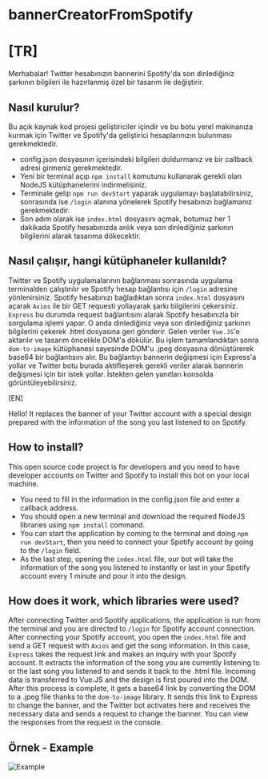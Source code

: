 # bannerCreatorFromSpotify

# [TR]

Merhabalar!
Twitter hesabınızın bannerini Spotify'da son dinlediğiniz şarkının bilgileri ile hazırlanmış özel bir tasarım ile değiştirir.

## Nasıl kurulur?
Bu açık kaynak kod projesi geliştiriciler içindir ve bu botu yerel makinanıza kurmak için Twitter ve Spotify'da geliştirici hesaplarınızın bulunması gerekmektedir.
* config.json dosyasının içerisindeki bilgileri doldurmanız ve bir callback adresi girmeniz gerekmektedir.
* Yeni bir terminal açıp ``npm install`` komutunu kullanarak gerekli olan NodeJS kütüphanelerini indirmelisiniz.
* Terminale gelip ``npm run devStart`` yaparak uygulamayı başlatabilirsiniz, sonrasında ise ``/login`` alanına yönelerek Spotify hesabınızı bağlamanız gerekmektedir.
* Son adım olarak ise ``index.html`` dosyasını açmak, botumuz her 1 dakikada Spotify hesabınızda anlık veya son dinlediğiniz şarkının bilgilerini alarak tasarıma dökecektir.

## Nasıl çalışır, hangi kütüphaneler kullanıldı?
Twitter ve Spotify uygulamalarının bağlanması sonrasında uygulama terminalden çalıştırılır ve Spotify hesap bağlantısı için ``/login`` adresine yönlenirsiniz.
Spotify hesabınızı bağladıktan sonra ``index.html`` dosyasını açarak ``Axios`` ile bir GET requesti yollayarak şarkı bilgilerini çekersiniz. ``Express`` bu durumda request bağlantısını alarak Spotify hesabınızla bir sorgulama işlemi yapar. O anda dinlediğiniz veya son dinlediğiniz şarkının bilgilerini çekerek .html dosyasına geri gönderir. Gelen veriler ``Vue.JS``'e aktarılır ve tasarım öncelikle DOM'a dökülür. Bu işlem tamamlandıktan sonra ``dom-to-image`` kütüphanesi sayesinde DOM'u .jpeg dosyasına dönüştürerek base64 bir bağlantısını alır. Bu bağlantıyı bannerin değişmesi için Express'a yollar ve Twitter botu burada aktifleşerek gerekli veriler alarak bannerin değişmesi için bir istek yollar. İstekten gelen yanıtları konsolda görüntüleyebilirsiniz.

[EN]

Hello!
It replaces the banner of your Twitter account with a special design prepared with the information of the song you last listened to on Spotify.

## How to install?
This open source code project is for developers and you need to have developer accounts on Twitter and Spotify to install this bot on your local machine.
* You need to fill in the information in the config.json file and enter a callback address.
* You should open a new terminal and download the required NodeJS libraries using ``npm install`` command.
* You can start the application by coming to the terminal and doing ``npm run devStart``, then you need to connect your Spotify account by going to the ``/login`` field.
* As the last step, opening the ``index.html`` file, our bot will take the information of the song you listened to instantly or last in your Spotify account every 1 minute and pour it into the design.

## How does it work, which libraries were used?
After connecting Twitter and Spotify applications, the application is run from the terminal and you are directed to ``/login`` for Spotify account connection.
After connecting your Spotify account, you open the ``index.html`` file and send a GET request with ``Axios`` and get the song information. In this case, ``Express`` takes the request link and makes an inquiry with your Spotify account. It extracts the information of the song you are currently listening to or the last song you listened to and sends it back to the .html file. Incoming data is transferred to Vue.JS and the design is first poured into the DOM. After this process is complete, it gets a base64 link by converting the DOM to a .jpeg file thanks to the ``dom-to-image`` library. It sends this link to Express to change the banner, and the Twitter bot activates here and receives the necessary data and sends a request to change the banner. You can view the responses from the request in the console.

## Örnek - Example

![Example](https://media.discordapp.net/attachments/874292117869060096/929725875161804890/unknown.png?width=534&height=582)
